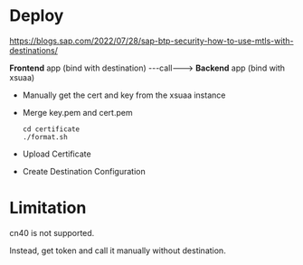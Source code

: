 # Deploy
https://blogs.sap.com/2022/07/28/sap-btp-security-how-to-use-mtls-with-destinations/

**Frontend** app (bind with destination) ---call---> **Backend** app (bind with xsuaa)

- Manually get the cert and key from the xsuaa instance

- Merge key.pem and cert.pem
  ```
  cd certificate
  ./format.sh
  ```

- Upload Certificate

- Create Destination Configuration



# Limitation
cn40 is not supported. 

Instead, get token and call it manually without destination.